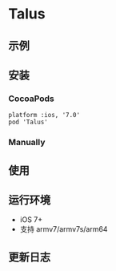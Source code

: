 # Talus

## 示例

## 安装

### CocoaPods

```
platform :ios, '7.0'
pod 'Talus'
```

### Manually

## 使用

## 运行环境

- iOS 7+
- 支持 armv7/armv7s/arm64

## 更新日志